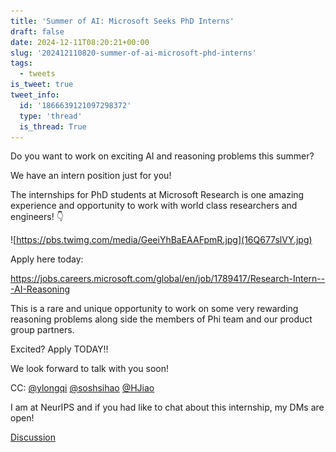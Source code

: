 ```yaml
---
title: 'Summer of AI: Microsoft Seeks PhD Interns'
draft: false
date: 2024-12-11T08:20:21+00:00
slug: '202412110820-summer-of-ai-microsoft-phd-interns'
tags:
  - tweets
is_tweet: true
tweet_info:
  id: '1866639121097298372'
  type: 'thread'
  is_thread: True
---
```




Do you want to work on exciting AI and reasoning problems this summer? 

We have an intern position just for you!

The internships for PhD students at Microsoft Research is one amazing experience and opportunity to work with world class researchers and engineers! 👇 

![https://pbs.twimg.com/media/GeeiYhBaEAAFpmR.jpg](16Q677slVY.jpg)

Apply here today:

<https://jobs.careers.microsoft.com/global/en/job/1789417/Research-Intern---AI-Reasoning>

This is a rare and unique opportunity to work on some very rewarding reasoning problems along side the members of Phi team and our product group partners.

Excited? Apply TODAY!!

We look forward to talk with you soon!

CC: [@ylongqi](https://x.com/ylongqi) [@soshsihao](https://x.com/soshsihao) [@HJiao](https://x.com/HJiao)

I am at NeurIPS and if you had like to chat about this internship, my DMs are open!

[Discussion](https://x.com/sytelus/status/1866639121097298372)
